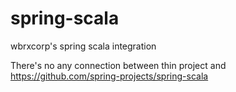 # spring-scala
wbrxcorp's spring scala integration

There's no any connection between thin project and https://github.com/spring-projects/spring-scala
